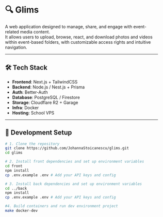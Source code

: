 # 🔍 Glims

A web application designed to manage, share, and engage with event-related media content.  
It allows users to upload, browse, react, and download photos and videos within event-based folders, with customizable access rights and intuitive navigation.

---

## 🛠️ Tech Stack

- **Frontend**: Next.js + TailwindCSS
- **Backend**: Node.js / Nest.js + Prisma
- **Auth**: Better-Auth
- **Database**: PostgreSQL / Firestore
- **Storage**: Cloudflare R2 + Garage
- **Infra**: Docker
- **Hosting**: School VPS

---

## 📌 Development Setup

```bash
# 1. Clone the repository
git clone https://github.com/JohannaStoicanescu/glims.git
cd glims

# 2. Install front dependencies and set up environment variables
cd front
npm install
cp .env.example .env # Add your API keys and config

# 3. Install back dependencies and set up environment variables
cd ../back
npm install
cp .env.example .env # Add your API keys and config

#4. Build containers and run dev environment project
make docker-dev
```
